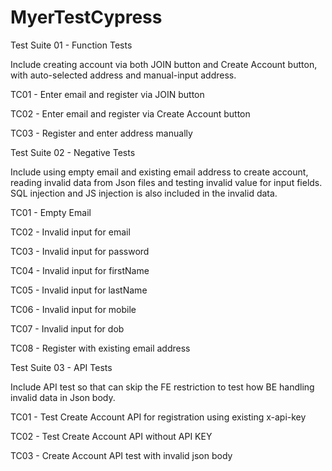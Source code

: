 # MyerTestCypress

Test Suite 01 - Function Tests

Include creating account via both JOIN button and Create Account button, with auto-selected address and manual-input address.

TC01 - Enter email and register via JOIN button

TC02 - Enter email and register via Create Account button

TC03 - Register and enter address manually



Test Suite 02 - Negative Tests

Include using empty email and existing email address to create account, reading invalid data from Json files and testing invalid value for input fields. SQL injection and JS injection is also included in the invalid data.

TC01 - Empty Email

TC02 - Invalid input for email

TC03 - Invalid input for password

TC04 - Invalid input for firstName

TC05 - Invalid input for lastName

TC06 - Invalid input for mobile

TC07 - Invalid input for dob

TC08 - Register with existing email address



Test Suite 03 - API Tests

Include API test so that can skip the FE restriction to test how BE handling invalid data in Json body.

TC01 - Test Create Account API for registration using existing x-api-key

TC02 - Test Create Account API without API KEY

TC03 - Create Account API test with invalid json body

